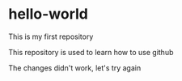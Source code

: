 # hello-world
This is my first repository

This repository is used to learn how to use github

The changes didn't work, let's try again